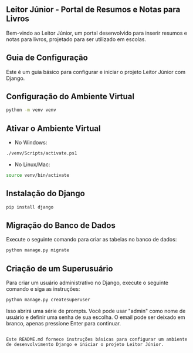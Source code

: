 
## Leitor Júnior - Portal de Resumos e Notas para Livros

Bem-vindo ao Leitor Júnior, um portal desenvolvido para inserir resumos e notas para livros, projetado para ser utilizado em escolas.

## Guia de Configuração

Este é um guia básico para configurar e iniciar o projeto Leitor Júnior com Django.

## Configuração do Ambiente Virtual

```bash
python -m venv venv
```

## Ativar o Ambiente Virtual

- No Windows:

```bash
./venv/Scripts/activate.ps1
```

- No Linux/Mac:

```bash
source venv/bin/activate
```

## Instalação do Django

```bash
pip install django
```

## Migração do Banco de Dados

Execute o seguinte comando para criar as tabelas no banco de dados:

```bash
python manage.py migrate
```

## Criação de um Superusuário

Para criar um usuário administrativo no Django, execute o seguinte comando e siga as instruções:

```bash
python manage.py createsuperuser
```

Isso abrirá uma série de prompts. Você pode usar "admin" como nome de usuário e definir uma senha de sua escolha. O email pode ser deixado em branco, apenas pressione Enter para continuar.

```

Este README.md fornece instruções básicas para configurar um ambiente de desenvolvimento Django e iniciar o projeto Leitor Júnior.

